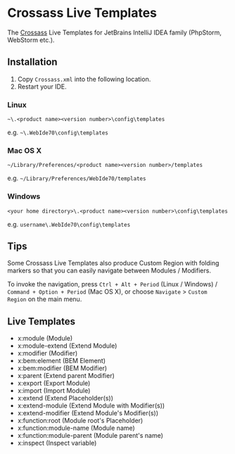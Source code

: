# Crossass Live Templates

The [Crossass](https://github.com/whizark/crossass) Live Templates for JetBrains IntelliJ IDEA family (PhpStorm, WebStorm etc.).

## Installation

 1. Copy `Crossass.xml` into the following location.
 2. Restart your IDE.

### Linux

`~\.<product name><version number>\config\templates`

e.g. `~\.WebIde70\config\templates`

### Mac OS X

`~/Library/Preferences/<product name><version number>/templates`

e.g. `~/Library/Preferences/WebIde70/templates`

### Windows

`<your home directory>\.<product name><version number>\config\templates`

e.g. `username\.WebIde70\config\templates`

## Tips

Some Crossass Live Templates also produce Custom Region with folding markers so that you can easily navigate between Modules / Modifiers.

To invoke the navigation, press `Ctrl + Alt + Period` (Linux / Windows) / `Command + Option + Period` (Mac OS X), or choose `Navigate` > `Custom Region` on the main menu.

## Live Templates

 * x:module (Module)
 * x:module-extend (Extend Module)
 * x:modifier (Modifier)
 * x:bem:element (BEM Element)
 * x:bem:modifier (BEM Modifier)
 * x:parent (Extend parent Modifier)
 * x:export (Export Module)
 * x:import (Import Module)
 * x:extend (Extend Placeholder(s))
 * x:extend-module (Extend Module with Modifier(s))
 * x:extend-modifier (Extend Module's Modifier(s))
 * x:function:root (Module root's Placeholder)
 * x:function:module-name (Module name)
 * x:function:module-parent (Module parent's name)
 * x:inspect (Inspect variable)
